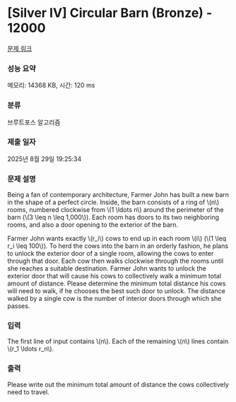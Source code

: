 # [Silver IV] Circular Barn (Bronze) - 12000 

[문제 링크](https://www.acmicpc.net/problem/12000) 

### 성능 요약

메모리: 14368 KB, 시간: 120 ms

### 분류

브루트포스 알고리즘

### 제출 일자

2025년 8월 29일 19:25:34

### 문제 설명

<p>Being a fan of contemporary architecture, Farmer John has built a new barn in the shape of a perfect circle. Inside, the barn consists of a ring of \(n\) rooms, numbered clockwise from \(1 \ldots n\) around the perimeter of the barn (\(3 \leq n \leq 1,000\)). Each room has doors to its two neighboring rooms, and also a door opening to the exterior of the barn.</p>

<p>Farmer John wants exactly \(r_i\) cows to end up in each room \(i\) (\(1 \leq r_i \leq 100\)). To herd the cows into the barn in an orderly fashion, he plans to unlock the exterior door of a single room, allowing the cows to enter through that door. Each cow then walks clockwise through the rooms until she reaches a suitable destination. Farmer John wants to unlock the exterior door that will cause his cows to collectively walk a minimum total amount of distance. Please determine the minimum total distance his cows will need to walk, if he chooses the best such door to unlock. The distance walked by a single cow is the number of interior doors through which she passes.</p>

### 입력 

 <p>The first line of input contains \(n\). Each of the remaining \(n\) lines contain \(r_1 \ldots r_n\).</p>

### 출력 

 <p>Please write out the minimum total amount of distance the cows collectively need to travel.</p>

